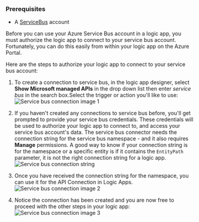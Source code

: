### Prerequisites

- A [ServiceBus](https://azure.microsoft.com/services/service-bus/) account  


Before you can use your Azure Service Bus account in a logic app, you must authorize the logic app to connect to your service bus account. Fortunately, you can do this easily from within your logic app on the Azure Portal.  

Here are the steps to authorize your logic app to connect to your service bus account:  

1. To create a connection to service bus, in the logic app designer, select **Show Microsoft managed APIs** in the drop down list then enter *service bus* in the search box.Select the trigger or action you'll like to use:  
    ![Service bus connection image 1](./media/connectors-create-api-servicebus/servicebus-1.png)  
    
2. If you haven't created any connections to service bus before, you'll get prompted to provide your service bus credentials. These credentials will be used to authorize your logic app to connect to, and access your service bus account's data.  The service bus connector needs the connection string for the service bus namespace - and it also requires **Manage** permissions.  A good way to know if your connection string is for the namespace or a specific entity is if it contains the `EntityPath` parameter, it is not the right connection string for a logic app.  
    ![Service bus connection string](./media/connectors-create-api-servicebus/connectionstring.png)

1. Once you have received the connection string for the namespace, you can use it for the API Connection in Logic Apps.  
    ![Service bus connection image 2](./media/connectors-create-api-servicebus/servicebus-2.png)  

3. Notice the connection has been created and you are now free to proceed with the other steps in your logic app:  
    ![Service bus connection image 3](./media/connectors-create-api-servicebus/servicebus-3.png)   
